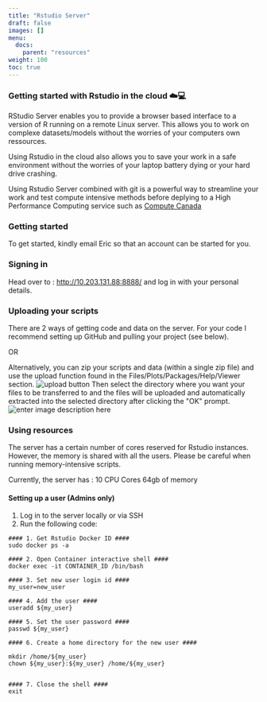 ```yaml
---
title: "Rstudio Server"
draft: false
images: []
menu:
  docs:
    parent: "resources"
weight: 100
toc: true
---
```


### Getting started with Rstudio in the cloud ☁️💻

RStudio Server enables you to provide a browser based interface to a version of R running on a remote Linux server.
This allows you to work on complexe datasets/models without the worries of your computers own ressources.

Using Rstudio in the cloud also allows you to save your work in a safe environment without the worries of your laptop battery dying or your hard drive crashing.

Using Rstudio Server combined with git is a powerful way to streamline your work and test compute intensive methods before deplying to a High Performance Computing service such as [Compute Canada](https://ccdb.computecanada.ca/security/login)

### Getting started

To get started, kindly email Eric so that an account can be started for you.

### Signing in

Head over to : http://10.203.131.88:8888/ and log in with your personal details.

### Uploading your scripts

There are 2 ways of getting code and data on the server. For your code I recommend setting up GitHub and pulling your project (see below).

OR

Alternatively, you can zip your scripts and data (within a single zip file) and use the upload function found in the Files/Plots/Packages/Help/Viewer section.
![upload button](https://community-cdn.rstudio.com/uploads/default/original/2X/9/91a128299a9d910f84279be9ecd89b60aa15f20b.png)
Then select the directory where you want your files to be transferred to and the files will be uploaded and automatically extracted into the selected directory after clicking the "OK" prompt.
![enter image description here](https://wordpress.appsilon.com/wp-content/uploads/2022/02/uploading-dataset-to-rstudio-cloud.png)

### Using resources

The server has a certain number of cores reserved for Rstudio instances. However, the memory is shared with all the users. Please be careful when running memory-intensive scripts.

Currently, the server has :
10 CPU Cores
64gb of memory

#### Setting up a user (Admins only)

1. Log in to the server locally or via SSH
2. Run the following code:

```console
#### 1. Get Rstudio Docker ID ####
sudo docker ps -a

#### 2. Open Container interactive shell ####
docker exec -it CONTAINER_ID /bin/bash

#### 3. Set new user login id ####
my_user=new_user

#### 4. Add the user ####
useradd ${my_user}
 
#### 5. Set the user password ####
passwd ${my_user}
 
#### 6. Create a home directory for the new user ####

mkdir /home/${my_user}
chown ${my_user}:${my_user} /home/${my_user}


#### 7. Close the shell ####
exit
```
